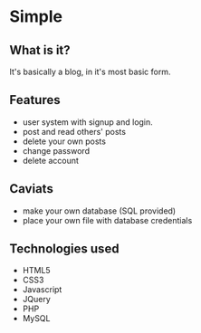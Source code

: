 # Simple

## What is it?

It's basically a blog, in it's most basic form.

## Features

- user system with signup and login.
- post and read others' posts
- delete your own posts
- change password
- delete account

## Caviats

- make your own database (SQL provided)
- place your own file with database credentials

## Technologies used

- HTML5
- CSS3
- Javascript
- JQuery
- PHP
- MySQL
